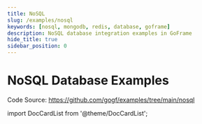 ```yaml
---
title: NoSQL
slug: /examples/nosql
keywords: [nosql, mongodb, redis, database, goframe]
description: NoSQL database integration examples in GoFrame
hide_title: true
sidebar_position: 0
---
```


# NoSQL Database Examples

Code Source: https://github.com/gogf/examples/tree/main/nosql



import DocCardList from '@theme/DocCardList';

<DocCardList />
